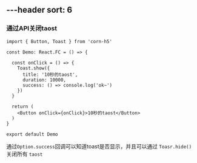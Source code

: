 ---header
sort: 6
---
### 通过API关闭taost

```tsx
import { Button, Toast } from 'corn-h5'

const Demo: React.FC = () => {

  const onClick = () => {
    Toast.show({
      title: '10秒的taost',
      duration: 10000,
      success: () => console.log('ok~')
    })
  }

  return (
    <Button onClick={onClick}>10秒的taost</Button>
  )
}

export default Demo
```
通过`Option.success`回调可以知道toast是否显示，并且可以通过 `Toasr.hide()` 关闭所有 `taost`
